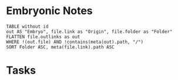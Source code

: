 # Embryonic Notes

```dataview
TABLE without id 
out AS "Embryo", file.link as "Origin", file.folder as "Folder"
FLATTEN file.outlinks as out
WHERE !(out.file) AND !contains(meta(out).path, "/")
SORT Folder ASC, meta(file.link).path ASC
```

# Tasks 